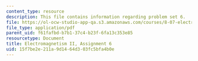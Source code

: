 ```yaml
---
content_type: resource
description: This file contains information regarding problem set 6.
file: https://ol-ocw-studio-app-qa.s3.amazonaws.com/courses/8-07-electromagnetism-ii-fall-2012/15f7be2e211a9d1464d303fc5bfa4b0e_MIT8_07F12_pset06.pdf
file_type: application/pdf
parent_uid: f61fafbd-b7b1-37c4-b23f-6fa13c353e85
resourcetype: Document
title: Electromagnetism II, Assignment 6
uid: 15f7be2e-211a-9d14-64d3-03fc5bfa4b0e
---
```

